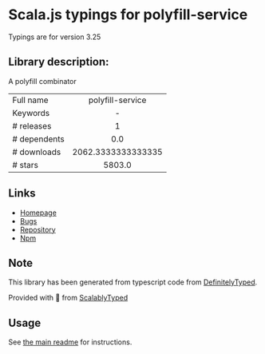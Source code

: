 
# Scala.js typings for polyfill-service

Typings are for version 3.25

## Library description:
A polyfill combinator

|                    |                 |
| ------------------ | :-------------: |
| Full name          | polyfill-service |
| Keywords           | - |
| # releases         | 1 |
| # dependents       | 0.0 |
| # downloads        | 2062.3333333333335 |
| # stars            | 5803.0 |

## Links
- [Homepage](https://github.com/financial-times/polyfill-service#readme)
- [Bugs](https://github.com/financial-times/polyfill-service/issues)
- [Repository](https://github.com/financial-times/polyfill-service)
- [Npm](https://www.npmjs.com/package/polyfill-service)
    


## Note
This library has been generated from typescript code from [DefinitelyTyped](https://definitelytyped.org).

Provided with :purple_heart: from [ScalablyTyped](https://github.com/oyvindberg/ScalablyTyped)

## Usage
See [the main readme](../../readme.md) for instructions.


